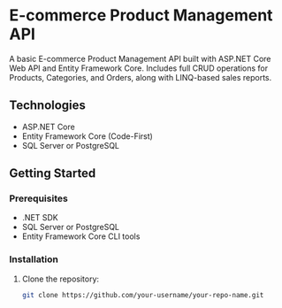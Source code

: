 # E-commerce Product Management API

A basic E-commerce Product Management API built with ASP.NET Core Web API and Entity Framework Core. Includes full CRUD operations for Products, Categories, and Orders, along with LINQ-based sales reports.

## Technologies

- ASP.NET Core
- Entity Framework Core (Code-First)
- SQL Server or PostgreSQL

## Getting Started

### Prerequisites
- .NET SDK
- SQL Server or PostgreSQL
- Entity Framework Core CLI tools

### Installation

1. Clone the repository:
   ```bash
   git clone https://github.com/your-username/your-repo-name.git
